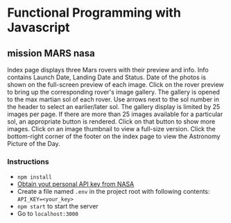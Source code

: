 # Functional Programming with Javascript 

## mission MARS nasa

Index page displays three Mars rovers with their preview and info. 
Info contains Launch Date, Landing Date and Status. 
Date of the photos is shown on the full-screen preview of each image.
Click on the rover preview to bring up the corresponding rover's image gallery.
The gallery is opened to the max martian sol of each rover.
Use arrows next to the sol number in the header to select an earlier/later sol.
The gallery display is limited by 25 images per page. If there are more than 25
images available for a particular sol, an appropriate button is rendered. 
Click on that button to show more images. Click on an image thumbnail
to view a full-size version. 
Click the bottom-right corner of the footer on the index page to view the Astronomy Picture of the Day.

### Instructions

- ```npm install```
- [Obtain yout personal API key from NASA](https://api.nasa.gov/#browseAPI)
- Create a file named ```.env``` in the project root with following contents: ```API_KEY=<your_key>```
- ```npm start``` to start the server
- Go to ```localhost:3000```